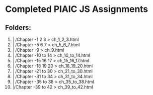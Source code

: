 # Completed PIAIC JS Assignments

## Folders:
  1. | /Chapter -1 2 3 > ch_1_2_3.html
  2. | /Chapter -5 6 7 > ch_5_6_7.html
  3. | /Chapter -9 > ch_9.html
  4. | /Chapter -10 to 14 > ch_10_to_14.html
  4. | /Chapter -15 16 17 > ch_15_16_17.html
  4. | /Chapter -18 19 20 > ch_18_19_20.html
  5. | /Chapter -21 to 30 > ch_21_to_30.html
  5. | /Chapter -31 to 34 > ch_31_to_34.html
  6. | /Chapter -35 to 38 > ch_35_to_38.html
  6. |/Chapter -39 to 42 > ch_39_to_42.html


